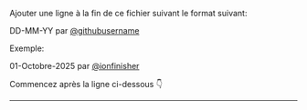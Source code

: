 Ajouter une ligne à la fin de ce fichier suivant le format suivant:

DD-MM-YY par [@githubusername](link_to_public_drive_folder_or_figma_link)

Exemple:

01-Octobre-2025 par [@ionfinisher](https://drive.google.com/drive/folders/1IuQl6kqcyUe6HduSNPI9wUYzL0jasoGl?usp=sharing)

Commencez après la ligne ci-dessous 👇

---
